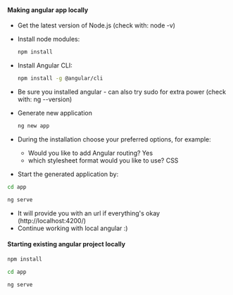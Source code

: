 #### Making angular app locally

- Get the latest version of Node.js (check with: node -v)

- Install node modules: 
  ```bash
  npm install
  ```

- Install Angular CLI:
  ```bash
  npm install -g @angular/cli
  ```

- Be sure you installed angular - can also try sudo for extra power (check with: ng --version)

- Generate new application
  ```bash
  ng new app
  ```

- During the installation choose your preferred options, for example:
  - Would you like to add Angular routing? Yes
  - which stylesheet format would you like to use? CSS
- Start the generated application by:

```bash
cd app
```

```bash
ng serve
```

- It will provide you with an url if everything's okay (http://localhost:4200/)
- Continue working with local angular :)

#### Starting existing angular project locally

```bash
npm install
```

```bash
cd app
```

```bash
ng serve
```

<!-- #### Alternative solution in python until this angular works

import dash
import dash_core_components as dcc
import dash_html_components as html
import dash_table
import requests
import datetime
import aniso8601
import pandas

external_stylesheets = ['https://codepen.io/chriddyp/pen/bWLwgP.css']

app = dash.Dash(__name__, external_stylesheets=external_stylesheets)

yesterday = datetime.datetime.now() - aniso8601.parse_duration("P1D")
date = yesterday.strftime('%Y/%m/%d')

url = 'https://api.wikimedia.org/feed/v1/wikipedia/en/featured/' + date

response = requests.get(url)
data = response.json()

table_data = pandas.json_normalize([item["pages"][0] for item in data['onthisday']])
table_data = table_data[['displaytitle', 'description', "thumbnail.source"]]

app.layout = html.Div(children=[
    html.H1(children='Wiki Dash'),

    dash_table.DataTable(
        id='table',
        columns=[{"name": i, "id": i} for i in table_data.columns],
        data=table_data.to_dict('records'),
)

])

if __name__ == '__main__':
    app.run_server(debug=True)  -->